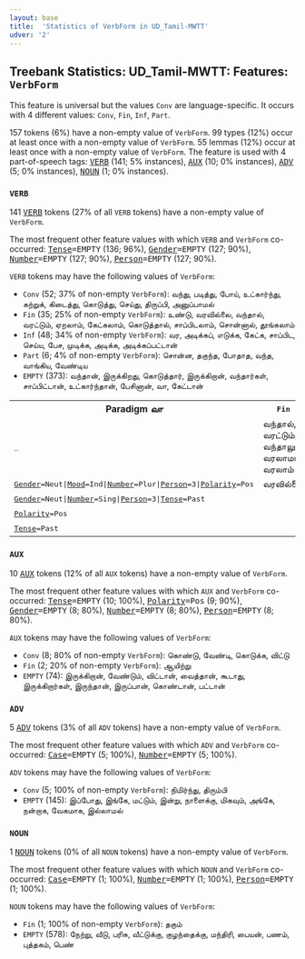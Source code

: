 ```yaml
---
layout: base
title:  'Statistics of VerbForm in UD_Tamil-MWTT'
udver: '2'
---
```


## Treebank Statistics: UD_Tamil-MWTT: Features: `VerbForm`

This feature is universal but the values `Conv` are language-specific.
It occurs with 4 different values: `Conv`, `Fin`, `Inf`, `Part`.

157 tokens (6%) have a non-empty value of `VerbForm`.
99 types (12%) occur at least once with a non-empty value of `VerbForm`.
55 lemmas (12%) occur at least once with a non-empty value of `VerbForm`.
The feature is used with 4 part-of-speech tags: <tt><a href="ta_mwtt-pos-VERB.html">VERB</a></tt> (141; 5% instances), <tt><a href="ta_mwtt-pos-AUX.html">AUX</a></tt> (10; 0% instances), <tt><a href="ta_mwtt-pos-ADV.html">ADV</a></tt> (5; 0% instances), <tt><a href="ta_mwtt-pos-NOUN.html">NOUN</a></tt> (1; 0% instances).

### `VERB`

141 <tt><a href="ta_mwtt-pos-VERB.html">VERB</a></tt> tokens (27% of all `VERB` tokens) have a non-empty value of `VerbForm`.

The most frequent other feature values with which `VERB` and `VerbForm` co-occurred: <tt><a href="ta_mwtt-feat-Tense.html">Tense</a></tt><tt>=EMPTY</tt> (136; 96%), <tt><a href="ta_mwtt-feat-Gender.html">Gender</a></tt><tt>=EMPTY</tt> (127; 90%), <tt><a href="ta_mwtt-feat-Number.html">Number</a></tt><tt>=EMPTY</tt> (127; 90%), <tt><a href="ta_mwtt-feat-Person.html">Person</a></tt><tt>=EMPTY</tt> (127; 90%).

`VERB` tokens may have the following values of `VerbForm`:

* `Conv` (52; 37% of non-empty `VerbForm`): வந்து, படித்து, போய், உட்கார்ந்து, கற்றுக், கிடைத்து, கொடுத்து, செய்து, திருப்பி, அனுப்பாமல்
* `Fin` (35; 25% of non-empty `VerbForm`): உண்டு, வரவில்லை, வந்தால், வரட்டும், ஏறலாம், கேட்கலாம், கொடுத்தால், சாப்பிடலாம், சொன்னால், தூங்கலாம்
* `Inf` (48; 34% of non-empty `VerbForm`): வர, அடிக்கப், எடுக்க, கேட்க, சாப்பிட, செய்ய, பேச, முடிக்க, அடிக்க, அடிக்கப்பட்டான்
* `Part` (6; 4% of non-empty `VerbForm`): சொன்ன, தகுந்த, போதாத, வந்த, வாங்கிய, வேண்டிய
* `EMPTY` (373): வந்தான், இருக்கிறது, கொடுத்தார், இருக்கிறான், வந்தார்கள், சாப்பிட்டான், உட்கார்ந்தான், பேசினான், வா, கேட்டான்

<table>
  <tr><th>Paradigm <i>வா</i></th><th><tt>Fin</tt></th><th><tt>Inf</tt></th><th><tt>Part</tt></th><th><tt>Conv</tt></th></tr>
  <tr><td><tt>_</tt></td><td>வந்தால், வரட்டும், வந்தாலும், வரலாமா, வரலாம்</td><td>வர, வரவே</td><td></td><td></td></tr>
  <tr><td><tt><tt><a href="ta_mwtt-feat-Gender.html">Gender</a></tt><tt>=Neut</tt>|<tt><a href="ta_mwtt-feat-Mood.html">Mood</a></tt><tt>=Ind</tt>|<tt><a href="ta_mwtt-feat-Number.html">Number</a></tt><tt>=Plur</tt>|<tt><a href="ta_mwtt-feat-Person.html">Person</a></tt><tt>=3</tt>|<tt><a href="ta_mwtt-feat-Polarity.html">Polarity</a></tt><tt>=Pos</tt></tt></td><td>வரவில்லை</td><td></td><td></td><td></td></tr>
  <tr><td><tt><tt><a href="ta_mwtt-feat-Gender.html">Gender</a></tt><tt>=Neut</tt>|<tt><a href="ta_mwtt-feat-Number.html">Number</a></tt><tt>=Sing</tt>|<tt><a href="ta_mwtt-feat-Person.html">Person</a></tt><tt>=3</tt>|<tt><a href="ta_mwtt-feat-Tense.html">Tense</a></tt><tt>=Past</tt></tt></td><td></td><td>வந்ததும்</td><td></td><td></td></tr>
  <tr><td><tt><tt><a href="ta_mwtt-feat-Polarity.html">Polarity</a></tt><tt>=Pos</tt></tt></td><td></td><td></td><td></td><td>வந்து</td></tr>
  <tr><td><tt><tt><a href="ta_mwtt-feat-Tense.html">Tense</a></tt><tt>=Past</tt></tt></td><td></td><td></td><td>வந்த</td><td></td></tr>
</table>

### `AUX`

10 <tt><a href="ta_mwtt-pos-AUX.html">AUX</a></tt> tokens (12% of all `AUX` tokens) have a non-empty value of `VerbForm`.

The most frequent other feature values with which `AUX` and `VerbForm` co-occurred: <tt><a href="ta_mwtt-feat-Tense.html">Tense</a></tt><tt>=EMPTY</tt> (10; 100%), <tt><a href="ta_mwtt-feat-Polarity.html">Polarity</a></tt><tt>=Pos</tt> (9; 90%), <tt><a href="ta_mwtt-feat-Gender.html">Gender</a></tt><tt>=EMPTY</tt> (8; 80%), <tt><a href="ta_mwtt-feat-Number.html">Number</a></tt><tt>=EMPTY</tt> (8; 80%), <tt><a href="ta_mwtt-feat-Person.html">Person</a></tt><tt>=EMPTY</tt> (8; 80%).

`AUX` tokens may have the following values of `VerbForm`:

* `Conv` (8; 80% of non-empty `VerbForm`): கொண்டு, வேண்டி, கொடுக்க, விட்டு
* `Fin` (2; 20% of non-empty `VerbForm`): ஆயிற்று
* `EMPTY` (74): இருக்கிறான், வேண்டும், விட்டான், வைத்தான், கூடாது, இருக்கிறார்கள், இருந்தான், இருப்பான், கொண்டான், பட்டான்

### `ADV`

5 <tt><a href="ta_mwtt-pos-ADV.html">ADV</a></tt> tokens (3% of all `ADV` tokens) have a non-empty value of `VerbForm`.

The most frequent other feature values with which `ADV` and `VerbForm` co-occurred: <tt><a href="ta_mwtt-feat-Case.html">Case</a></tt><tt>=EMPTY</tt> (5; 100%), <tt><a href="ta_mwtt-feat-Number.html">Number</a></tt><tt>=EMPTY</tt> (5; 100%).

`ADV` tokens may have the following values of `VerbForm`:

* `Conv` (5; 100% of non-empty `VerbForm`): நிமிர்ந்து, திரும்பி
* `EMPTY` (145): இப்போது, இங்கே, மட்டும், இன்று, நாளைக்கு, மிகவும், அங்கே, நன்றாக, வேகமாக, இல்லாமல்

### `NOUN`

1 <tt><a href="ta_mwtt-pos-NOUN.html">NOUN</a></tt> tokens (0% of all `NOUN` tokens) have a non-empty value of `VerbForm`.

The most frequent other feature values with which `NOUN` and `VerbForm` co-occurred: <tt><a href="ta_mwtt-feat-Case.html">Case</a></tt><tt>=EMPTY</tt> (1; 100%), <tt><a href="ta_mwtt-feat-Number.html">Number</a></tt><tt>=EMPTY</tt> (1; 100%), <tt><a href="ta_mwtt-feat-Person.html">Person</a></tt><tt>=EMPTY</tt> (1; 100%).

`NOUN` tokens may have the following values of `VerbForm`:

* `Fin` (1; 100% of non-empty `VerbForm`): தகும்
* `EMPTY` (578): நேற்று, வீடு, பரிசு, வீட்டுக்கு, குழந்தைக்கு, மந்திரி, பையன், பணம், புத்தகம், பெண்

